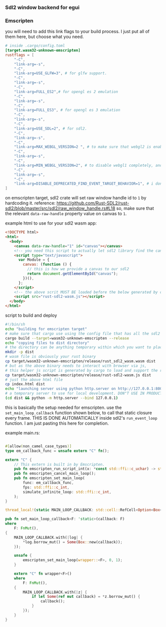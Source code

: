 ### Sdl2 window backend for egui

### Emscripten 
you will need to add this link flags to your build process.
I just put all of them here, but choose what you need.
```toml
# inside .cargo/config.toml
[target.wasm32-unknown-emscripten]
rustflags = [
    "-C",
    "link-arg=-s",
    "-C",
    "link-arg=USE_GLFW=3", # for glfw support. 
    "-C",
    "link-arg=-s",
    "-C",
    "link-arg=FULL_ES2",# for opengl es 2 emulation
    "-C",
    "link-arg=-s",
    "-C",
    "link-arg=FULL_ES3", # for opengl es 3 emulation
    "-C",
    "link-arg=-s",
    "-C",
    "link-arg=USE_SDL=2", # for sdl2. 
    "-C",
    "link-arg=-s",
    "-C",
    "link-arg=MAX_WEBGL_VERSION=2 ", # to make sure that webgl2 is enabled. 
    "-C",
    "link-arg=-s",
    "-C",
    "link-arg=MIN_WEBGL_VERSION=2", # to disable webgl1 completely, and use webgl2 exclusively. 
    "-C",
    "link-arg=-s",
    "-C",
    "link-arg=DISABLE_DEPRECATED_FIND_EVENT_TARGET_BEHAVIOR=1", # i don't even remember why i have this :D.
]
```
on emscripten target, sdl2 crate will set raw window handle id to `1` by hardcoding it. reference: https://github.com/Rust-SDL2/rust-sdl2/blob/master/src/sdl2/raw_window_handle.rs#L18
so, make sure that the relevant `data-raw-handle` property value on canvas to `1`.

example html to use for your sdl2 wasm app:
```html
<!DOCTYPE html>
<html>
  <body>
    <canvas data-raw-handle="1" id="canvas"></canvas>
    <!-- you need this script to actually let sdl2 library find the canvas for backing its window -->
    <script type="text/javascript">
      var Module = {
        canvas: (function () {
          // this is how we provide a canvas to our sdl2
          return document.getElementById("canvas");
        })(),
      };
    </script>
    <!-- the above scrit MUST BE loaded before the below generated by cargo. so, don't change the order of these tags -->
    <script src="rust-sdl2-wasm.js"></script>
  </body>
</html>
```
script to build and deploy
```sh
#!/bin/sh
echo "building for emscripten target"
# make sure that cargo use using the config file that has all the sdl2 linker options
cargo build --target=wasm32-unknown-emscripten --release
echo "copying files to dist directory"
# the directory can be anything temporary within which you want to place your server files
mkdir -p dist
# wasm file is obviously your rust binary
cp target/wasm32-unknown-emscripten/release/rust_sdl2_wasm.wasm dist
# but as the above binary needs to interact with browser via js, 
# this helper js script is generated by cargo to load and support the rust wasm binary
cp target/wasm32-unknown-emscripten/release/rust-sdl2-wasm.js dist
# just the above html file
cp index.html dist
echo "launching server using python http.server on http://127.0.0.1:8000/"
# a temporary server to use for local development. DON"T USE IN PRODUCTION!!!
(cd dist && python -m http.server --bind 127.0.0.1)
```

this is basically the setup needed for emscripten. use the `set_main_loop_callback` function shown below, to call that static closure every frame. 
THIS IS DONE AUTOMATICALLY inside sdl2's `run_event_loop` function. I am just pasting this here for completion.

example main.rs:
```rust

#[allow(non_camel_case_types)]
type em_callback_func = unsafe extern "C" fn();

extern "C" {
    // This extern is built in by Emscripten.
    pub fn emscripten_run_script_int(x: *const std::ffi::c_uchar) -> std::ffi::c_int;
    pub fn emscripten_cancel_main_loop();
    pub fn emscripten_set_main_loop(
        func: em_callback_func,
        fps: std::ffi::c_int,
        simulate_infinite_loop: std::ffi::c_int,
    );
}

thread_local!(static MAIN_LOOP_CALLBACK: std::cell::RefCell<Option<Box<dyn FnMut()>>>  = std::cell::RefCell::new(None));

pub fn set_main_loop_callback<F: 'static>(callback: F)
where
    F: FnMut(),
{
    MAIN_LOOP_CALLBACK.with(|log| {
        *log.borrow_mut() = Some(Box::new(callback));
    });

    unsafe {
        emscripten_set_main_loop(wrapper::<F>, 0, 1);
    }

    extern "C" fn wrapper<F>()
    where
        F: FnMut(),
    {
        MAIN_LOOP_CALLBACK.with(|z| {
            if let Some(ref mut callback) = *z.borrow_mut() {
                callback();
            }
        });
    }
}
```